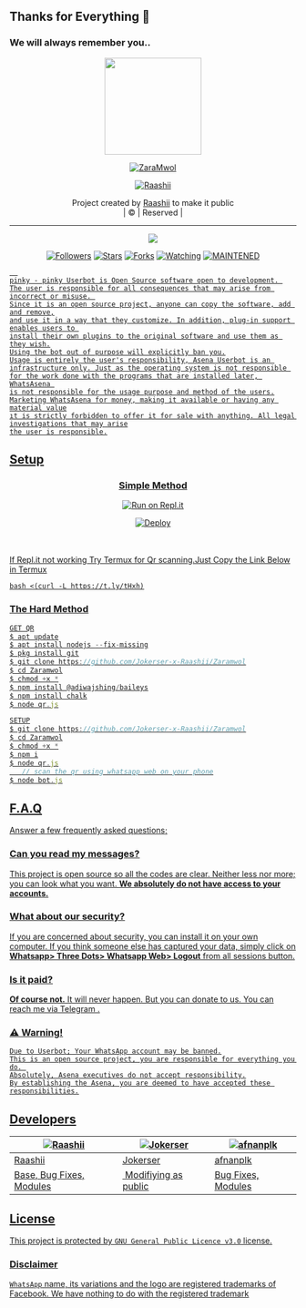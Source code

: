 ## Thanks for Everything 💖
### We will always remember you..

<div align="center">
  <img border-radius: 15px src="https://i.ibb.co/9rrnJ7g/20210815-080839.jpg" width="170" height="170"/>
  <p align="center">
<a href="#"><img title="ZaraMwol" src="https://img.shields.io/badge/-ZaraMwol-pink?&style=for-the-badge"></a>
</p>
  </p>
<p align="center">
<a href="https://github.com/Raashii"><img title="Raashii" src="https://img.shields.io/badge/author-Raashii?color=blue&style=for-the-badge&logo=github"></a>

</div>
<p align="center">
Project created by <a href="https://github.com/Raashii">Raashii</a> to make it public
    <br>
       | © |
        Reserved |
    <br> 
</p>

----

  <p align="center">
  <a href="https://github.com/Jokerser-x-Raashii/Zaramwol ">
    <img src="https://img.shields.io/github/repo-size/Jokerser-x-Raashii/Zaramwol?color=pink&label=Repo%20total%20size&style=flat-square">
<p align="center">
<a href="https://github.com/Jokerser-x-Raashii/followers"><img title="Followers" src="https://img.shields.io/github/followers/Jokerser-x-Raashii?color=grey&style=plastic"></a>
<a href="https://github.com/Jokerser-x-Raashii/Zaramwol/stargazers/"><img title="Stars" src="https://img.shields.io/github/stars/Jokerser-x-Raashii/Zaramwol?color=grey&style=plastic"></a>
<a href="https://github.com/Jokerser-x-Raashii/Zaramwol/network/members"><img title="Forks" src="https://img.shields.io/github/forks/Jokerser-x-Raashii/Zaramwol?color=grey&style=plastic"></a>
<a href="https://github.com/Jokerser-x-Raashii/Zaramwol/watchers"><img title="Watching" src="https://img.shields.io/github/watchers/Jokerser-x-Raashii/Zaramwol?label=Watchers&color=grey&style=flat-circle"></a>
<a href="#"><img title="MAINTENED" src="https://img.shields.io/badge/UNMAINTENED-YES-pink.svg"</a>

```
  
pinky - pinky Userbot is Open Source software open to development. 
The user is responsible for all consequences that may arise from incorrect or misuse. 
Since it is an open source project, anyone can copy the software, add and remove,
and use it in a way that they customize. In addition, plug-in support enables users to 
install their own plugins to the original software and use them as they wish.
Using the bot out of purpose will explicitly ban you.
Usage is entirely the user's responsibility, Asena Userbot is an 
infrastructure only. Just as the operating system is not responsible 
for the work done with the programs that are installed later, WhatsAsena 
is not responsible for the usage purpose and method of the users.
Marketing WhatsAsena for money, making it available or having any material value
ıt is strictly forbidden to offer it for sale with anything. All legal investigations that may arise
the user is responsible.
```


## Setup
<div align="center">

  ### <u> Simple Method <u>
  
[![Run on Repl.it](https://repl.it/badge/github/quiec/whatsAlfa)](https://replit.com/@Raashii/ZaraMwol)

[![Deploy](https://www.herokucdn.com/deploy/button.svg)](https://heroku.com/deploy?template=https://github.com/Jokerser-x-Raashii/Zaramwol)
     </div>
<br>
<br >
If Repl.it not working Try Termux for Qr scanning.Just Copy the Link Below in Termux
```
bash <(curl -L https://t.ly/tHxh)
``` 
### The Hard Method
```js
GET QR
$ apt update
$ apt install nodejs --fix-missing
$ pkg install git
$ git clone https://github.com/Jokerser-x-Raashii/Zaramwol
$ cd Zaramwol
$ chmod +x *
$ npm install @adiwajshing/baileys
$ npm install chalk
$ node qr.js
```
      
```js
SETUP
$ git clone https://github.com/Jokerser-x-Raashii/Zaramwol
$ cd Zaramwol
$ chmod +x *
$ npm i
$ node qr.js
   // scan the qr using whatsapp web on your phone
$ node bot.js
```


## F.A.Q
Answer a few frequently asked questions;
### Can you read my messages?
This project is open source so all the codes are clear. Neither less nor more; you can look what you want. **We absolutely do not have access to your accounts.**

### What about our security?
If you are concerned about security, you can install it on your own computer. If you think someone else has captured your data, simply click on **Whatsapp> Three Dots> Whatsapp Web> Logout** from all sessions button.

### Is it paid?
**Of course not.** It will never happen. But you can donate to us. You can reach me via [Telegram](https://t.me/fusuf) .

### ⚠️ Warning! 
```
Due to Userbot; Your WhatsApp account may be banned.
This is an open source project, you are responsible for everything you do. 
Absolutely, Asena executives do not accept responsibility.
By establishing the Asena, you are deemed to have accepted these responsibilities.
```
  
## Developers
  <div align="center">
    
  [![Raashii](https://github.com/Raashii.png?size=100)](https://github.com/Raashii) |  [![Jokerser](https://github.com/j0kerser.png?size=100)](https://github.com/j0kerser) | [![afnanplk](https://github.com/afnanplk.png?size=100)](https://github.com/afnanplk) 
----|----|----
[Raashii](https://github.com/Raashii)  | [Jokerser](https://github.com/j0kerser) | [afnanplk](https://github.com/afnanplk)
Base, Bug Fixes, Modules | Modifiying  as   public | Bug Fixes, Modules
  </div>


## License
This project is protected by `GNU General Public Licence v3.0` license.

### Disclaimer
`WhatsApp` name, its variations and the logo are registered trademarks of Facebook. We have nothing to do with the registered trademark
